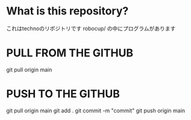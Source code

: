 # What is this repository?
これはtechnoのリポジトリです
robocup/ の中にプログラムがあります
# PULL FROM THE GITHUB
git pull origin main
# PUSH TO THE GITHUB
git pull origin main
git add .
git commit -m "commit"
git push origin main
